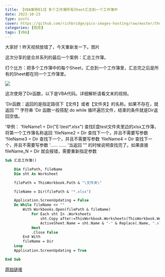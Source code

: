 ```yaml
---
title: 【VBA案例013】多个工作簿所有Sheet汇总到一个工作簿中
date: 2023-10-23
type: posts
cover: https://github.com/richbridge/picx-images-hosting/raw/master/thumbnail/程技.jpg
categories: [程技]
tags: [VBA]
---
```

大家好！昨天视频放错了，今天重新发一下。图片

这次分享的是合并系列的最后一个案例：汇总工作簿。

打个比方：把多个工作簿中的每个Sheet，汇总到一个工作簿里，汇总完之后是所有的Sheet都在同一个工作簿里。

![](https://img.richfan.site/program/vba/vba案列/【VBA案例013】多个工作簿所有Sheet汇总到一个工作簿中.gif)

这次使用了Dir函数，以下是VBA代码。详细解析请看文末的视频。

'Dir函数：返回的是指定路径下【文件】或者【文件夹】的名称。如果不存在，就返回 "" 字符串
'Dir 函数一般搭配 do while 循环遍历文件，结束的条件就是Dir返回空值。

'举例：
'fileName1 = Dir("E:\test\*.xlsx")  查找E盘test文件夹里边的xlsx工作簿，将第一个工作簿名称返回
'fileName2 = Dir                    查找下一个，并且不需要写参数
'fileName3 = Dir                    查找下一个，并且不需要写参数
'fileName4 = Dir                    查找下一个，并且不需要写参数
'......                           ......
'当返回 "" 的时候说明查找完了。如果直接 fileName_N = Dir 就会报错，需要重新指定参数

```vb
Sub 汇总工作簿()

    Dim filePath, fileName
    Dim sht As Worksheet

    filePath = ThisWorkbook.Path & "\文件夹\"

    fileName = Dir(filePath & "*.xlsx")

    Application.ScreenUpdating = False
    Do While fileName <> ""
        With Workbooks.Open(filePath & fileName)
            For Each sht In .Worksheets
                sht.Copy after:=ThisWorkbook.Worksheets(ThisWorkbook.Worksheets.Count)
                ActiveSheet.Name = sht.Name & "-" & Replace(.Name, ".xlsx", "")
            Next
            .Close False
        End With
        fileName = Dir
    Loop
    Application.ScreenUpdating = True

End Sub
```

[原始链接](https://mp.weixin.qq.com/s?__biz=MzIyOTc3NzQ2NA==&mid=2247485233&idx=1&sn=a27892d151b9a8332f01f20be6e0f7f9&chksm=e8bcce66dfcb4770c956e41db7a9d08d9fc1e153cd3cf7681b0130d12be97b7908d27d53a0e8&scene=178&cur_album_id=3115603487041503237#rd)
